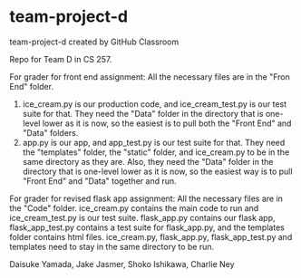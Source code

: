 # team-project-d
team-project-d created by GitHub Classroom

Repo for Team D in CS 257. 

For grader for front end assignment:
All the necessary files are in the "Fron End" folder. 

1) ice_cream.py is our production code, and ice_cream_test.py is our test suite for that. They need 
the "Data" folder in the directory that is one-level lower as it is now, so the easiest is to pull 
both the "Front End" and "Data" folders.
2) app.py is our app, and app_test.py is our test suite for that. They need the "templates" folder, 
the "static" folder, and ice_cream.py to be in the same directory as they are. Also, they need the "Data"
folder in the directory that is one-level lower as it is now, so the easiest way is to pull "Front End"
and "Data" together and run. 

For grader for revised flask app assignment:
All the necessary files are in the "Code" folder. ice_cream.py contains the main code to run and 
ice_cream_test.py is our test suite. flask_app.py contains our flask app, 
flask_app_test.py contains a test suite for flask_app.py, and the templates folder contains html files. ice_cream.py, flask_app.py, flask_app_test.py and templates need to stay in the same directory to be run. 

Daisuke Yamada, Jake Jasmer, Shoko Ishikawa, Charlie Ney

